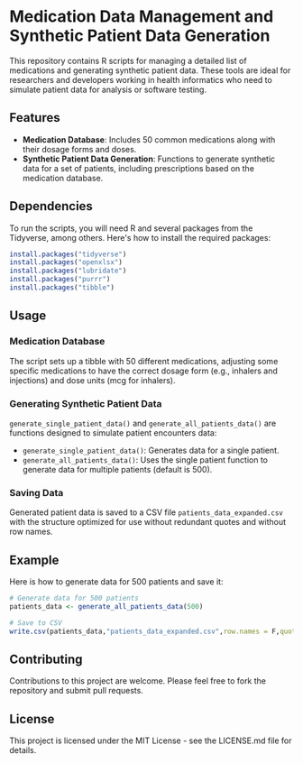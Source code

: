 
# Medication Data Management and Synthetic Patient Data Generation

This repository contains R scripts for managing a detailed list of medications and generating synthetic patient data. These tools are ideal for researchers and developers working in health informatics who need to simulate patient data for analysis or software testing.

## Features

- **Medication Database**: Includes 50 common medications along with their dosage forms and doses.
- **Synthetic Patient Data Generation**: Functions to generate synthetic data for a set of patients, including prescriptions based on the medication database.

## Dependencies

To run the scripts, you will need R and several packages from the Tidyverse, among others. Here's how to install the required packages:

```R
install.packages("tidyverse")
install.packages("openxlsx")
install.packages("lubridate")
install.packages("purrr")
install.packages("tibble")
```

## Usage

### Medication Database

The script sets up a tibble with 50 different medications, adjusting some specific medications to have the correct dosage form (e.g., inhalers and injections) and dose units (mcg for inhalers).

### Generating Synthetic Patient Data

`generate_single_patient_data()` and `generate_all_patients_data()` are functions designed to simulate patient encounters data:

- `generate_single_patient_data()`: Generates data for a single patient.
- `generate_all_patients_data()`: Uses the single patient function to generate data for multiple patients (default is 500).

### Saving Data

Generated patient data is saved to a CSV file `patients_data_expanded.csv` with the structure optimized for use without redundant quotes and without row names.

## Example

Here is how to generate data for 500 patients and save it:

```R
# Generate data for 500 patients
patients_data <- generate_all_patients_data(500)

# Save to CSV
write.csv(patients_data,"patients_data_expanded.csv",row.names = F,quote = F)
```

## Contributing

Contributions to this project are welcome. Please feel free to fork the repository and submit pull requests.

## License

This project is licensed under the MIT License - see the LICENSE.md file for details.
